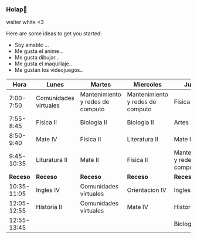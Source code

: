 ### Holap👋


walter white <3

Here are some ideas to get you started:

- Soy amable ...
- Me gusta el anime...
- Me gusta dibujar...
- Me gusta el maquillaje..
- Me gustan los videojuegos..


| Hora        | Lunes                 | Martes                           | Miercoles                        | Jueves                           | Viernes                          |
|-------------|-----------------------|----------------------------------|----------------------------------|----------------------------------|----------------------------------|
| 7:00-7:50   | Comunidades virtuales | Mantenimiento y redes de computo | Mantenimiento y redes de computo | Fisica II                        | Mantenimiento y redes de computo |
| 7:55-8:45   | Fisica II             | Biologia II                      | Biologia II                      | Artes IV                         | Biologia II                           |
| 8:50-9:40   | Mate IV               | Fisica II                        | Literatura II                    | Mate IV                          | Mate II                          |
| 9:45-10:35  | Lituratura II         | Mate II                          | Fisica II                        | Mantenimiento y redes de computo | Fisica II                        |
| **Receso**  | **Receso**            | **Receso**                       | **Receso**                       | **Receso**                       | **Receso**                       |
| 10:35-11:05 | Ingles IV             | Comunidades virtuales            | Orientacion IV                   | Ingles IV                        | Historia II                      |
| 12:05-12:55 | Historia II           | Comunidades virtuales            | Mate IV                          | Historia II                      | Literatura II                    |
| 12:55-13:45 |                       |                                  |                                  | Biologia II                      | Ingles IV                        |
